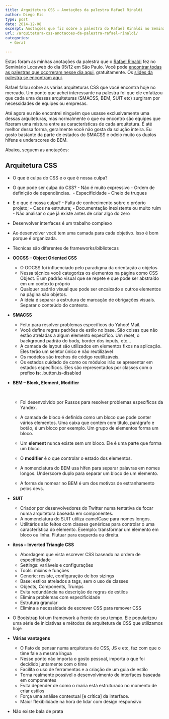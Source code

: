 ```yaml
---
title: Arquitetura CSS – Anotações da palestra Rafael Rinaldi
author: Diego Eis
type: post
date: 2014-12-08
excerpt: Anotações que fiz sobre a palestra do Rafael Rinaldi no Seminário Locaweb que houve em SP.
url: /arquitetura-css-anotacoes-da-palestra-rafael-rinaldi/
categories:
  - Geral

---
```

Estas foram as minhas anotações da palestra que o [Rafael Rinaldi][1] fez no Seminário Locaweb do dia 05/12 em São Paulo. Você pode [encontrar todas as palestras que ocorreram nesse dia aqui][2], gratuitamente. Os [slides da palestra se encontram aqui][3].



Rafael falou sobre as várias arquiteturas CSS que você encontra hoje no mercado. Um ponto que achei interessante na palestra foi que ele enfatizou que cada uma dessas arquiteturas (SMACSS, BEM, SUIT etc) surgiram por necessidades de equipes ou empresas. 

Até agora eu não encontrei ninguém que usasse exclusivamente uma dessas arquiteturas, mas normalmente o que eu encontro são equipes que fizeram uma mistura entre as características de cada arquitetura. É até melhor dessa forma, geralmente você não gosta da solução inteira. Eu gosto bastante da parte de estados do SMACSS e odeio muito os duplos hífens e underscores do BEM.

Abaixo, seguem as anotações:

## Arquitetura CSS

  * O que é culpa do CSS e o que é nossa culpa?
  * O que pode ser culpa do CSS? - Não é muito expressivo - Ordem de definição de dependências.  - Especificidade - Cheio de truques
  * E o que é nossa culpa? - Falta de conhecimento sobre o próprio projeto; - Caos na estrutura; - Documentação inexistente ou muito ruim - Não analisar o que já existe antes de criar algo do zero
  * Desenvolver interfaces é um trabalho complexo
  * Ao desenvolver você tem uma camada para cada objetivo. Isso é bom porque é organizada.
  * Técnicas são diferentes de frameworks/bibliotecas
  * **OOCSS &#8211; Object Oriented CSS**  
      * O OOCSS foi influenciado pelo paradigma da orientação a objetos 
      * Nessa técnica você categoriza os elementos na página como CSS Object. É um padrão visual que se repete e que pode ser abstraído em um contexto próprio 
      * Qualquer padrão visual que pode ser encaixado a outros elementos na página são objetos. 
      * A ideia é separar a estrutura de marcação de obrigações visuais. Separar o conteúdo do contexto.
  * **SMACSS**  
      * Feito para resolver problemas específicos do Yahoo! Mail. 
      * Você define regras padrões de estilo no base. São coisas que não estão atreladas a algum elemento específico. Um reset, o background padrão do body, border dos inputs, etc… 
      * A camada de layout são utilizados em elementos fixos na aplicação. Eles terão um seletor único e não reutilizável 
      * Os modelos são trechos de código reutilizáveis. 
      * Os estados cuidado de como os módulos irão se apresentar em estados específicos. Eles são representados por classes com o prefixo **is**: .button.is-disabled
  * **BEM &#8211; Block, Element, Modifier**
	  
     </p> 
      * Foi desenvolvido por Russos para resolver problemas específicos da Yandex.
      * A camada de bloco é definida como um bloco que pode conter vários elementos. Uma caixa que contém com título, parágrafo e botão, é um bloco por exemplo. Um grupo de elementos forma um bloco.
      * Um **element** nunca existe sem um bloco. Ele é uma parte que forma um bloco.
      * O **modifier** é o que controlar o estado dos elementos.
      * A nomenclatura do BEM usa hífen para separar palavras em nomes longos. Underscore duplo para separar um bloco de um elemento.
     
    
      * A forma de nomear no BEM é um dos motivos de estranhamento pelos devs.
  * **SUIT**  
      * Criador por desenvolvedores do Twitter numa tentativa de focar numa arquitetura baseada em componentes. 
      * A nomenclatura do SUIT utiliza camelCase para nomes longos. 
      * Utilitários são feitos com classes genéricas para controlar o uma característica do elemento. Exemplo: transformar um elemento em bloco ou linha. Flutuar para esquerda ou direita.
  * **itcss &#8211; Inverted Triangle CSS**  
      * Abordagem que vista escrever CSS baseado na ordem de especificidade 
      * Settings: variáveis e configurações 
      * Tools: mixins e funções 
      * Generic: resiste, configuração de box sizings 
      * Base: estilos atrelados a tags, sem o uso de classes 
      * Objects, Components, Trumps 
      * Evita redundância na descrição de regras de estilos 
      * Elimina problemas com especificidade 
      * Estrutura granular 
      * Elimina a necessidade de escrever CSS para remover CSS
  * O Bootstrap foi um framework a frente do seu tempo. Ele popularizou uma série de iniciativas e métodos de arquitetura de CSS que utilizamos hoje
  * **Várias vantagens**  
      * O Fato de pensar numa arquitetura de CSS, JS e etc, faz com que o time fale a mesma língua 
      * Nesse ponto não importa o gosto pessoal, importa o que foi decidido juntamente com o time 
      * Facilita o uso de ferramentas e a criação de um guia de estilo 
      * Torna realmente possível o desenvolvimento de interfaces baseada em componentes 
      * Evita depender de como o maria está estruturado no momento de criar estilos 
      * Força uma análise contextual [e crítica] da interface. 
      * Maior flexibilidade na hora de lidar com design responsivo
  * Não existe bala de prata

 [1]: https://twitter.com/rafaelrinaldi
 [2]: https://www.eventials.com/locaweb/groups/4o-seminario-locaweb-desenvolvimento-sao-paulo/
 [3]: https://speakerdeck.com/rafaelrinaldi/arquitetura-css